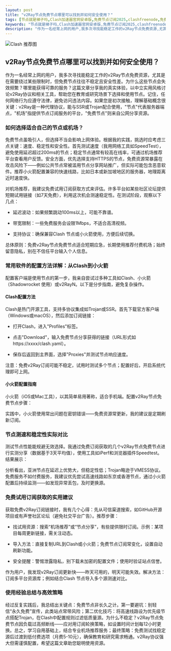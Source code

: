 ```yaml
---
layout: post
title: "v2Ray节点免费节点哪里可以找到并如何安全使用？"
tags: [节点就是梯子吗,Clash加速器官网安卓版,免费节点订阅2025,clashfreenode,免费SSR节点账号分享网站,香港节点加速器是什么意思]
keywords: "节点就是梯子吗,Clash加速器官网安卓版,免费节点订阅2025,clashfreenode,免费SSR节点账号分享网站,香港节点加速器是什么意思"
description: "作为一名经常上网的用户,我多次寻找能稳定工作的v2Ray节点免费资源,尤其是在需要绕过某些限制时,但免费节点往往不稳定且安全性差。为什么这些节点会失效频繁？哪里能获得可靠的服务？这篇文章分享我的真实体验,以中立实用风格讨论v2Ray协议和相关工具,帮助您在教育或研究场景下选择和使用节点。记住,任何网络行为应遵守法律,避免访问违法内容。如果您是初次接触,理解基础概念很关键:v2Ray是一种代理协议,能与SSR或Trojan配合使用,'节点'代表服务器端点,'机场'指提供节点订阅服务的平台,'免费节点'则来自公网分享资源。"
---
```


![Clash 推荐图](https://clashjd.github.io/assets/img/clash订阅节点购买.png)

## v2Ray节点免费节点哪里可以找到并如何安全使用？

作为一名经常上网的用户，我多次寻找能稳定工作的v2Ray节点免费资源，尤其是在需要绕过某些限制时，但免费节点往往不稳定且安全性差。为什么这些节点会失效频繁？哪里能获得可靠的服务？这篇文章分享我的真实体验，以中立实用风格讨论v2Ray协议和相关工具，帮助您在教育或研究场景下选择和使用节点。记住，任何网络行为应遵守法律，避免访问违法内容。如果您是初次接触，理解基础概念很关键：v2Ray是一种代理协议，能与SSR或Trojan配合使用，"节点"代表服务器端点，"机场"指提供节点订阅服务的平台，"免费节点"则来自公网分享资源。

### 如何选择适合自己的节点或机场？

免费节点虽吸引人，但选择不当会影响上网体验。根据我的实践，挑选时应考虑三点关键：速度、稳定性和安全性。首先测试速度（我用网络工具如SpeedTest），避免使用延迟超过200ms的节点；稳定节点通常有较高在线率，可通过机场推荐平台查看用户反馈。安全方面，优先选择支持HTTPS的节点，免费资源常暴露在攻击风险下——例如公共节点常被滥用节点分享网站推广，但实际可能包含恶意软件。推荐小火箭配置兼容的快速线路，比如日本或新加坡地区的服务器，地理距离近时速度快。

对机场推荐，我建议免费试用订阅获取方式来评估。许多平台如某些社区论坛提供短期试用链接（如7天免费），利用这次机会测速稳定性。在测试阶段，观察以下几点：

- 延迟波动：如果频繁跳动100ms以上，可能不靠谱。

- 带宽限制：一些免费服务会设限1Mbps，不适合高清视频。

- 支持协议：确保兼容Clash 节点或小火箭使用，方便后续切换。

总体原则：免费v2Ray节点免费节点适合短期应急，长期使用推荐付费机场；始终留意隐私，别在不信任平台输入个人信息。

### 常用软件的配置方法详解：从Clash到小火箭

配置客户端是使用节点的第一步，我亲自尝试过多种工具如Clash、小火箭（Shadowrocket 使用）或v2RayN。以下是分步指南，避免复杂操作。

#### Clash配置方法

Clash是热门开源工具，支持多协议集成如Trojan或SSR。首先下载官方客户端（Windows或macOS），然后添加订阅链接：

- 打开Clash，进入"Profiles"标签。

- 点击"Download"，输入免费节点分享获得的链接（URL形式如https://xxxx/clash.yaml）。

- 保存后返回到主界面，选择"Proxies"并测试节点响应速度。

注意：免费v2Ray订阅可能不稳定，试用时测试多个节点；配置好后，开启系统代理即可上网。

#### 小火箭配置指南

小火箭（iOS或Mac工具），以其简单易用著称，适合手机端。配置v2Ray节点免费节点步骤：

实践中，小火箭使用常出问题在密钥错误——免费资源常更新，我的建议是定期刷新订阅。

### 节点测速和稳定性实际对比

测试节点性能能规避无效选择。我通过免费订阅获取的几个v2Ray节点免费节点进行实测分享（数据基于3天平均值），使用工具如iPerf和浏览器插件Speedtest。结果展示：

分析看出，亚洲节点在延迟上优势大，但稳定性低；Trojan略逊于VMESS协议。免费服务不如付费服务，我建议优先尝试高速线路如东京或香港节点，通过小火箭配置后持续监测——如发现异常丢包，及时更换源。

### 免费试用订阅获取的实用建议

获取免费v2Ray订阅链接时，我有几个心得：先从可信渠道搜索，如GitHub开源项目或有声誉社区论坛（避免社交平台广告）。推荐步骤：

- 找试用资源：搜索“机场推荐”或“节点分享”，有些提供限时订阅。示例：某项目每周更新链接，需关注动态。

- 导入方法：直接复制URL到Clash或小火箭；免费节点订阅常变化，设置自动刷新功能。

- 安全提醒：警惕泄露隐私，别下载未加密的配置文件；使用时验证站点信誉。

作为用户，我发现v2Ray订阅更新快——昨天可用的，明天可能失效。解决方法：订阅多平台资源库；例如结合Clash 节点导入多个源测速对比。

### 使用经验总结与高效策略

经过反复实践后，我总结出关键点：免费节点非长久之计。第一要避坑：别轻信“永久免费”宣传，此类站点常带风险；第二优化技巧：将高速线路设为优先级节点搭配Trojan，在Clash中配置规则过滤低质量源。为什么不稳定？v2Ray节点免费节点因负载过高频断线——应对用订阅轮换策略，如设置时间计划每12小时更换。总之，学习自用基础上，结合专业机场推荐服务；最终策略：免费测试找稳定源后过渡到低付费选项（月费5-10元），确保教育和研究需求畅通。v2Ray协议强大但需谨慎配置，希望这篇文章助您聪明使用资源。